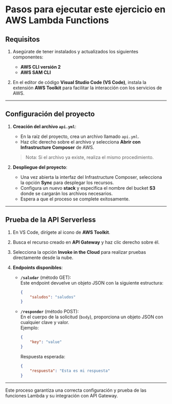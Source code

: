 # Pasos para ejecutar este ejercicio en AWS Lambda Functions

## Requisitos
1. Asegúrate de tener instalados y actualizados los siguientes componentes:
   - **AWS CLI versión 2**
   - **AWS SAM CLI**

2. En el editor de código **Visual Studio Code (VS Code)**, instala la extensión **AWS Toolkit** para facilitar la interacción con los servicios de AWS.

---

## Configuración del proyecto

1. **Creación del archivo `api.yml`**:
   - En la raíz del proyecto, crea un archivo llamado `api.yml`.
   - Haz clic derecho sobre el archivo y selecciona **Abrir con Infrastructure Composer** de AWS.

   > Nota: Si el archivo ya existe, realiza el mismo procedimiento.

2. **Despliegue del proyecto**:
   - Una vez abierta la interfaz del Infrastructure Composer, selecciona la opción **Sync** para desplegar los recursos.
   - Configura un nuevo **stack** y especifica el nombre del bucket **S3** donde se cargarán los archivos necesarios.
   - Espera a que el proceso se complete exitosamente.

---

## Prueba de la API Serverless

1. En VS Code, dirígete al icono de **AWS Toolkit**.
2. Busca el recurso creado en **API Gateway** y haz clic derecho sobre él.
3. Selecciona la opción **Invoke in the Cloud** para realizar pruebas directamente desde la nube.

4. **Endpoints disponibles**:
   - **`/saludar`** (método GET):  
     Este endpoint devuelve un objeto JSON con la siguiente estructura:  
     ```json
     {
         "saludos": "saludos"
     }
     ```

   - **`/responder`** (método POST):  
     En el cuerpo de la solicitud (`body`), proporciona un objeto JSON con cualquier clave y valor.  
     Ejemplo:  
     ```json
     {
         "key": "value"
     }
     ```

     Respuesta esperada:  
     ```json
     {
         "respuesta": "Esta es mi respuesta"
     }
     ```

---

Este proceso garantiza una correcta configuración y prueba de las funciones Lambda y su integración con API Gateway.